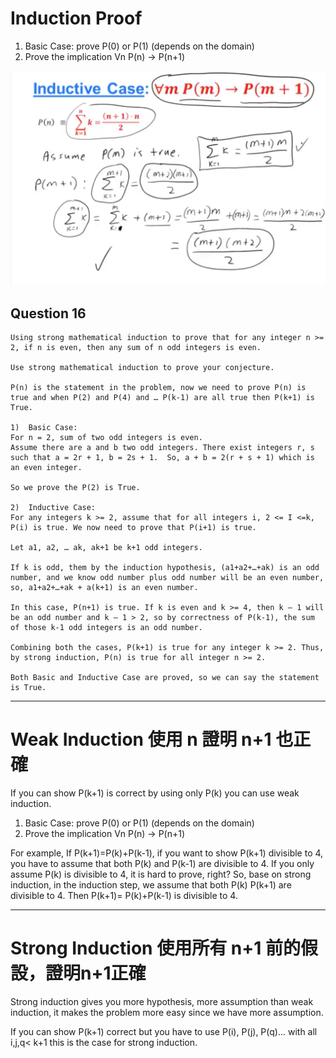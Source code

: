 # Induction Proof

1. Basic Case: prove P(0) or P(1) (depends on the domain)
2. Prove the implication Vn P(n) -> P(n+1)

![example](./image.png)

## Question 16
```
Using strong mathematical induction to prove that for any integer n >= 2, if n is even, then any sum of n odd integers is even.

Use strong mathematical induction to prove your conjecture.

P(n) is the statement in the problem, now we need to prove P(n) is true and when P(2) and P(4) and … P(k-1) are all true then P(k+1) is True. 

1)	Basic Case:
For n = 2, sum of two odd integers is even.
Assume there are a and b two odd integers. There exist integers r, s such that a = 2r + 1, b = 2s + 1.  So, a + b = 2(r + s + 1) which is an even integer.

So we prove the P(2) is True.

2)	Inductive Case:
For any integers k >= 2, assume that for all integers i, 2 <= I <=k, P(i) is true. We now need to prove that P(i+1) is true.

Let a1, a2, … ak, ak+1 be k+1 odd integers.

If k is odd, them by the induction hypothesis, (a1+a2+…+ak) is an odd number, and we know odd number plus odd number will be an even number, so, a1+a2+…+ak + a(k+1) is an even number.

In this case, P(n+1) is true. If k is even and k >= 4, then k – 1 will be an odd number and k – 1 > 2, so by correctness of P(k-1), the sum of those k-1 odd integers is an odd number.

Combining both the cases, P(k+1) is true for any integer k >= 2. Thus, by strong induction, P(n) is true for all integer n >= 2.

Both Basic and Inductive Case are proved, so we can say the statement is True.

```

***

# Weak Induction 使用 n 證明 n+1 也正確

If you can show P(k+1) is correct by using only P(k) you can use weak induction.

1. Basic Case: prove P(0) or P(1) (depends on the domain)
2. Prove the implication Vn P(n) -> P(n+1)


For example, If P(k+1)=P(k)+P(k-1), if you want to show P(k+1) divisible to 4, you have to assume that both  P(k) and P(k-1) are divisible to 4. If you only assume P(k) is divisible to 4, it is hard to prove, right? So, base on strong induction, in the induction step, we assume that both P(k) P(k+1) are divisible to 4. Then P(k+1)= P(k)+P(k-1) is divisible to 4.

***

# Strong Induction 使用所有 n+1 前的假設，證明n+1正確

Strong induction gives you more hypothesis, more assumption than weak induction, it makes the problem more easy since we have more assumption. 

If you can show P(k+1) correct but you have to use P(i), P(j), P(q)... with all i,j,q< k+1 this is the case for strong induction. 